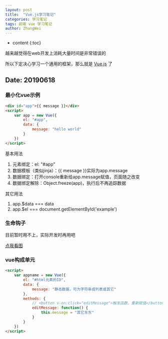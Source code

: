 ```yaml
---
layout: post
title:  "Vue.js学习笔记"
categories: 学习笔记
tags: 前端 vue 学习笔记
author: ZhangWei
---
```


* content
{:toc}

越来越觉得在web开发上消耗大量时间是非常错误的

所以下定决心学习一个通用的框架，那么就是 [Vue.js](https://cn.vuejs.org/v2/guide/) 了

## Date: 20190618

### 最小化vue示例

```html
<div id="app">{{ message }}</div>
<script>
    var app = new Vue({
        el: "#app",
        data: {
            message: "hello world"
        }
    })
</script>
```

基本用法

1. 元素绑定：el: "#app"
2. 数据模板（类似jinja）：{{ message }}实际为app.message
3. 数据绑定：打开console重新给app.message赋值，页面随之改变
4. 数据绑定解除：Object.freeze(app)，执行后不再追踪数据

其它用法
1. app.$data === data
2. app.$el === document.getElementById('example')

### 生命钩子

目前暂时用不上，实际开发时再用吧

[点我看图](https://cn.vuejs.org/images/lifecycle.png)

### vue构成单元

```html
<script>
    var appname = new Vue({
        el: "#html元素的ID",
        data: {
            message: "静态数据，可为字符串或列表或其它"
        },
        methods: {
            // <button v-on:click="editMessage">触发函数，重新赋值</button>
            editMessage: function() {
                this.message = "其它东东"
            }
        }
    })
</script>
```